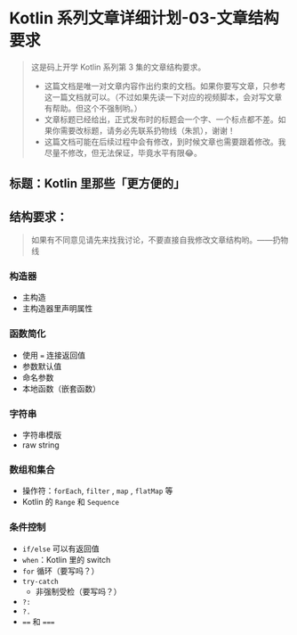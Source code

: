 # Kotlin 系列文章详细计划-03-文章结构要求

> 这是码上开学 Kotlin 系列第 3 集的文章结构要求。
>
> - 这篇文档是唯一对文章内容作出约束的文档。如果你要写文章，只参考这一篇文档就可以。（不过如果先读一下对应的视频脚本，会对写文章有帮助。但这个不强制哟。）
> - 文章标题已经给出，正式发布时的标题会一个字、一个标点都不差。如果你需要改标题，请务必先联系扔物线（朱凯），谢谢！
> - 这篇文档可能在后续过程中会有修改，到时候文章也需要跟着修改。我尽量不修改，但无法保证，毕竟水平有限😂。

## 标题：Kotlin 里那些「更方便的」

## 结构要求：

> 如果有不同意见请先来找我讨论，不要直接自我修改文章结构哟。——扔物线

### 构造器

- 主构造
- 主构造器里声明属性

### 函数简化

- 使用 `=` 连接返回值
- 参数默认值
- 命名参数
- 本地函数（嵌套函数）

### 字符串

- 字符串模版
- raw string

### 数组和集合

- 操作符：`forEach`, `filter` , `map` , `flatMap`  等
- Kotlin 的 `Range` 和 `Sequence`

### 条件控制

- `if/else` 可以有返回值
- `when`：Kotlin 里的 switch
- `for` 循环（要写吗？）
- `try-catch`
  - 非强制受检（要写吗？）
- `?:` 
- `?.`
- `==` 和 `===`